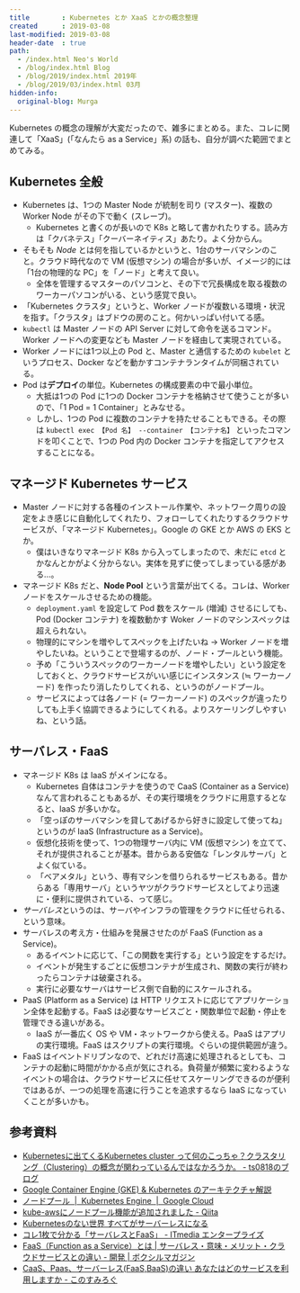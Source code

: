 ```yaml
---
title        : Kubernetes とか XaaS とかの概念整理
created      : 2019-03-08
last-modified: 2019-03-08
header-date  : true
path:
  - /index.html Neo's World
  - /blog/index.html Blog
  - /blog/2019/index.html 2019年
  - /blog/2019/03/index.html 03月
hidden-info:
  original-blog: Murga
---
```


Kubernetes の概念の理解が大変だったので、雑多にまとめる。また、コレに関連して「XaaS」(「なんたら as a Service」系) の話も、自分が調べた範囲でまとめてみる。

## Kubernetes 全般

- Kubernetes は、1つの Master Node が統制を司り (マスター)、複数の Worker Node がその下で動く (スレーブ)。
  - Kubernetes と書くのが長いので K8s と略して書かれたりする。読み方は「クバネテス」「クーバーネイティス」あたり。よく分からん。
- そもそも *Node* とは何を指しているかというと、1台のサーバマシンのこと。クラウド時代なので VM (仮想マシン) の場合が多いが、イメージ的には「1台の物理的な PC」を「ノード」と考えて良い。
  - 全体を管理するマスターのパソコンと、その下で冗長構成を取る複数のワーカーパソコンがいる、という感覚で良い。
- 「Kubernetes クラスタ」というと、Worker ノードが複数いる環境・状況を指す。「クラスタ」はブドウの房のこと。何かいっぱい付いてる感。
- `kubectl` は Master ノードの API Server に対して命令を送るコマンド。Worker ノードへの変更なども Master ノードを経由して実現されている。
- Worker ノードには1つ以上の Pod と、Master と通信するための `kubelet` というプロセス、Docker などを動かすコンテナランタイムが同梱されている。
- Pod は**デプロイ**の単位。Kubernetes の構成要素の中で最小単位。
  - 大抵は1つの Pod に1つの Docker コンテナを格納させて使うことが多いので、「1 Pod = 1 Container」とみなせる。
  - しかし、1つの Pod に複数のコンテナを持たせることもできる。その際は `kubectl exec 【Pod 名】 --container 【コンテナ名】` といったコマンドを叩くことで、1つの Pod 内の Docker コンテナを指定してアクセスすることになる。

## マネージド Kubernetes サービス

- Master ノードに対する各種のインストール作業や、ネットワーク周りの設定をよき感じに自動化してくれたり、フォローしてくれたりするクラウドサービスが、「マネージド Kubernetes」。Google の GKE とか AWS の EKS とか。
  - 僕はいきなりマネージド K8s から入ってしまったので、未だに `etcd` とかなんとかがよく分からない。実体を見ずに使ってしまっている感がある…。
- マネージド K8s だと、**Node Pool** という言葉が出てくる。コレは、Worker ノードをスケールさせるための機能。
  - `deployment.yaml` を設定して Pod 数をスケール (増減) させるにしても、Pod (Docker コンテナ) を複数動かす Woker ノードのマシンスペックは超えられない。
  - 物理的にマシンを増やしてスペックを上げたいね → Worker ノードを増やしたいね。ということで登場するのが、ノード・プールという機能。
  - 予め「こういうスペックのワーカーノードを増やしたい」という設定をしておくと、クラウドサービスがいい感じにインスタンス (≒ ワーカーノード) を作ったり消したりしてくれる、というのがノードプール。
  - サービスによっては各ノード (= ワーカーノード) のスペックが違ったりしても上手く協調できるようにしてくれる。よりスケーリングしやすいね、という話。

## サーバレス・FaaS

- マネージド K8s は IaaS がメインになる。
  - Kubernetes 自体はコンテナを使うので CaaS (Container as a Service) なんて言われることもあるが、その実行環境をクラウドに用意するとなると、IaaS が多いかな。
  - 「空っぽのサーバマシンを貸してあげるから好きに設定して使ってね」というのが IaaS (Infrastructure as a Service)。
  - 仮想化技術を使って、1つの物理サーバ内に VM (仮想マシン) を立てて、それが提供されることが基本。昔からある安価な「レンタルサーバ」とよく似ている。
  - 「ベアメタル」という、専有マシンを借りられるサービスもある。昔からある「専用サーバ」というヤツがクラウドサービスとしてより迅速に・便利に提供されている、って感じ。
- *サーバレス*というのは、サーバやインフラの管理をクラウドに任せられる、という意味。
- サーバレスの考え方・仕組みを発展させたのが FaaS (Function as a Service)。
  - あるイベントに応じて、「この関数を実行する」という設定をするだけ。
  - イベントが発生するごとに仮想コンテナが生成され、関数の実行が終わったらコンテナは破棄される。
  - 実行に必要なサーバはサービス側で自動的にスケールされる。
- PaaS (Platform as a Service) は HTTP リクエストに応じてアプリケーション全体を起動する。FaaS は必要なサービスごと・関数単位で起動・停止を管理できる違いがある。
  - IaaS が一番広く OS や VM・ネットワークから使える。PaaS はアプリの実行環境。FaaS はスクリプトの実行環境。ぐらいの提供範囲が違う。
- FaaS はイベントドリブンなので、どれだけ高速に処理されるとしても、コンテナの起動に時間がかかる点が気にされる。負荷量が頻繁に変わるようなイベントの場合は、クラウドサービスに任せてスケーリングできるのが便利ではあるが、一つの処理を高速に行うことを追求するなら IaaS になっていくことが多いかも。

## 参考資料

- [Kubernetesに出てくるKubernetes cluster って何のこっちゃ？クラスタリング（Clustering）の概念が関わっているんではなかろうか。 - ts0818のブログ](https://ts0818.hatenablog.com/entry/2018/07/29/233208)
- [Google Container Engine (GKE) & Kubernetes のアーキテクチャ解説](https://www.slideshare.net/HammoudiSamir/google-container-engine-gke-kubernetes)
- [ノードプール  |  Kubernetes Engine  |  Google Cloud](https://cloud.google.com/kubernetes-engine/docs/node-pools?hl=ja)
- [kube-awsにノードプール機能が追加されました - Qiita](https://qiita.com/mumoshu/items/39e2e89db8ce8e8fe7cf)
- [Kubernetesのない世界 すべてがサーバーレスになる](https://www.slideshare.net/YoshidaShingo/thefuturewillbeserverless)
- [コレ1枚で分かる「サーバレスとFaaS」 - ITmedia エンタープライズ](https://www.itmedia.co.jp/enterprise/articles/1701/16/news026.html)
- [FaaS（Function as a Service）とは | サーバレス・意味・メリット・クラウドサービスとの違い - 開発 | ボクシルマガジン](https://boxil.jp/mag/a3692/#3692-12)
- [CaaS、Paas、サーバーレス(FaaS,BaaS)の違い あなたはどのサービスを利用しますか - このすみろぐ](https://www.konosumi.net/entry/2018/08/03/013538)
